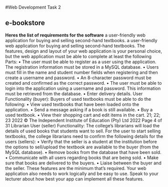 #Web Development Task 2
## e-bookstore

**Heres the list of requirements for the software**
a user-friendly web application for buying and selling second-hand textbooks. 
 a user-friendly web application for buying and selling second-hand textbooks. 
The features, design and layout of your web application is your personal choice, but the web 
application must be able to complete at least the following Parts: 
• The user must be able to register as a user using the application. The registration 
information must be stored in a MySQL database. 
• Users must fill in the name and student number fields when registering and then create a 
username and password. 
• An 8-character password must be created and confirmed as the correct password. 
• The user must be able to login into the application using a username and password. This 
information must be retrieved from the database. 
• Enter delivery details. 
User Functionality (buyer): 
Buyers of used textbooks must be able to do the following: 
• View used textbooks that have been loaded onto the application. 
• Send a message asking if a book is still available. 
• Buy a used textbook. 
• View their shopping cart and edit items in the cart. 
21; 22; 23 2022 
© The Independent Institute of Education (Pty) Ltd 2022 
Page 4 of 31 
Librarian User (seller) Functionality: 
The college’s librarians will load the details of used books that students want to sell. For the user 
to start selling textbooks, the college librarians need to confirm the following details for the users 
(sellers): 
• Verify that the seller is a student at the institution before the options to sell/upload the 
textbook are available to the buyer (from the MySQL database). 
• Remove books from the database that have been sold. 
• Communicate with all users regarding books that are being sold. 
• Make sure that books are delivered to the buyers. 
• Liaise between the buyer and the seller. 
These features are the minimum that’s required. Your web application also needs to work logically 
and be easy to use. Speak to your lecturer about how best your app can implement all these 
features.
